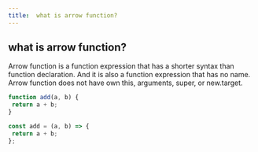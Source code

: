 ```yaml
---
title:  what is arrow function?
---
```

## what is arrow function?

Arrow function is a function expression that has a shorter syntax than function declaration. And it is also a function expression that has no name. Arrow function does not have own this, arguments, super, or new.target.

```javascript
function add(a, b) {
 return a + b;
}

const add = (a, b) => {
 return a + b;
};

```
